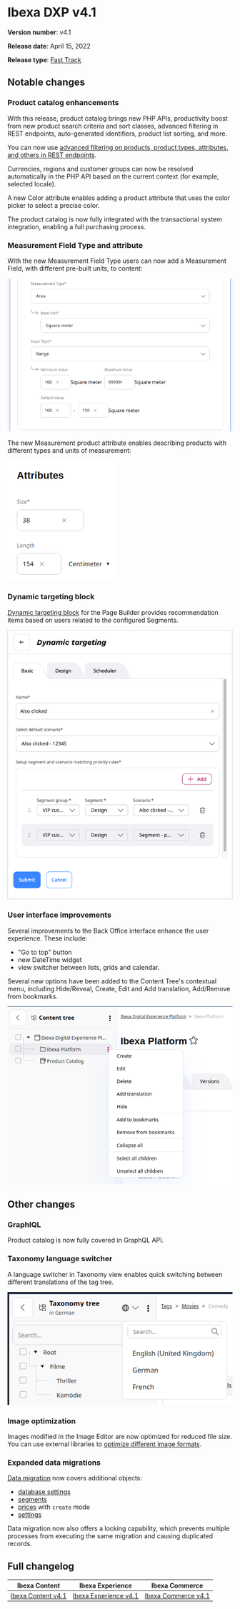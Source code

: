 # Ibexa DXP v4.1

**Version number**: v4.1

**Release date**: April 15, 2022

**Release type**: [Fast Track](../community_resources/release_process.md#release-process)

## Notable changes

### Product catalog enhancements

With this release, product catalog brings new PHP APIs, productivity boost from new product search criteria and sort classes, advanced filtering in REST endpoints, auto-generated identifiers, product list sorting, and more.

You can now use [advanced filtering on products, product types, attributes, and others in REST endpoints](https://doc.ibexa.co/en/latest/api/rest_api_reference/rest_api_reference.html#product-catalog-filter-currencies).

Currencies, regions and customer groups can now be resolved automatically in the PHP API
based on the current context (for example, selected locale).

A new Color attribute enables adding a product attribute that uses the color picker to select a precise color.

The product catalog is now fully integrated with the transactional system integration, enabling a full purchasing process.
  
### Measurement Field Type and attribute

With the new Measurement Field Type users can now add a Measurement Field, with different pre-built units, to content:

![Adding a Measurement Field to Content Type definition](img/4.1_measurement_ft.png)

The new Measurement product attribute enables describing products with different types and units of measurement:

![Adding measurement attribute values to product](img/4.1_measurement_attribute.png)

### Dynamic targeting block

[Dynamic targeting block](https://doc.ibexa.co/projects/userguide/en/latest/site_organization/working_with_page/#dynamic-targeting-block) for the Page Builder provides recommendation items based on users related to the configured Segments.

![Dynamic targeting block](img/4.1_page_builder_dynamic_targeting.png)

### User interface improvements

Several improvements to the Back Office interface enhance the user experience.
These include:

- "Go to top" button
- new DateTime widget
- view switcher between lists, grids and calendar.

Several new options have been added to the Content Tree's contextual menu, including Hide/Reveal, Create, Edit and Add translation, Add/Remove from bookmarks.

![New Content Tree options](img/4.1_content_tree.png)

## Other changes

### GraphlQL

Product catalog is now fully covered in GraphQL API.

### Taxonomy language switcher

A language switcher in Taxonomy view enables quick switching between different translations of the tag tree.

![Language switcher in Taxonomy tree](img/4.1_taxonomy_lang_switcher.png)

### Image optimization

Images modified in the Image Editor are now optimized for reduced file size.
You can use external libraries to [optimize different image formats](https://doc.ibexa.co/en/latest/guide/images/#image-optimization).

### Expanded data migrations

[Data migration](https://doc.ibexa.co/en/4.1/guide/data_migration/data_migration.md) now covers additional objects:

- [database settings](https://doc.ibexa.co/en/latest/guide/data_migration/importing_data/#settings)
- [segments](https://doc.ibexa.co/en/latest/guide/data_migration/importing_data/#segments)
- [prices](https://doc.ibexa.co/en/latest/guide/data_migration/importing_data/#prices) with `create` mode
- [settings](https://doc.ibexa.co/en/latest/guide/data_migration/importing_data/#settings)

Data migration now also offers a locking capability,
which prevents multiple processes from executing the same migration and causing duplicated records.

## Full changelog

| Ibexa Content  | Ibexa Experience  | Ibexa Commerce |
|--------------|------------|------------|
| [Ibexa Content v4.1](https://github.com/ibexa/content/releases/tag/v4.1.0) | [Ibexa Experience v4.1](https://github.com/ibexa/experience/releases/tag/v4.1.0) | [Ibexa Commerce v4.1](https://github.com/ibexa/commerce/releases/tag/v4.1.0)
